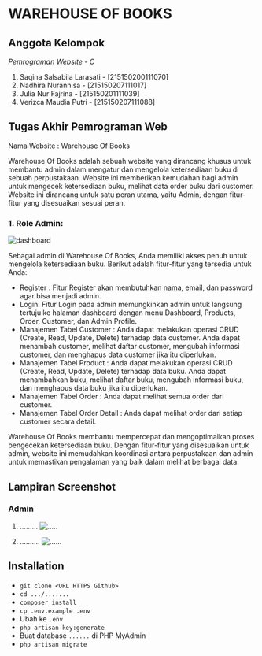 <h1>WAREHOUSE OF BOOKS</h1>

## Anggota Kelompok

*Pemrograman Website - C*
1. Saqina Salsabila Larasati    -   [215150200111070]
2. Nadhira Nurannisa            -   [215150207111017]
3. Julia Nur Fajrina            -   [215150201111039]
4. Verizca Maudia Putri         -   [215150207111088]

## Tugas Akhir Pemrograman Web
Nama Website : Warehouse Of Books

Warehouse Of Books adalah sebuah website yang dirancang khusus untuk membantu admin dalam mengatur dan mengelola ketersediaan buku di sebuah perpustakaan. Website ini memberikan kemudahan bagi admin untuk mengecek ketersediaan buku, melihat data order buku dari customer. Website ini dirancang untuk satu peran utama, yaitu Admin, dengan fitur-fitur yang disesuaikan sesuai peran.

### 1. Role Admin:
![dashboard](...........)

Sebagai admin di Warehouse Of Books, Anda memiliki akses penuh untuk mengelola ketersediaan buku. Berikut adalah fitur-fitur yang tersedia untuk Anda:
- Register : Fitur Register akan membutuhkan nama, email, dan password agar bisa menjadi admin.
- Login: Fitur Login pada admin memungkinkan admin untuk langsung tertuju ke halaman dashboard dengan menu Dashboard, Products, Order, Customer, dan Admin Profile.
- Manajemen Tabel Customer : Anda dapat melakukan operasi CRUD (Create, Read, Update, Delete) terhadap data customer. Anda dapat menambah customer, melihat daftar customer, mengubah informasi customer, dan menghapus data customer jika itu diperlukan.
- Manajemen Tabel Product : Anda dapat melakukan operasi CRUD (Create, Read, Update, Delete) terhadap data buku. Anda dapat menambahkan buku, melihat daftar buku, mengubah informasi buku, dan menghapus data buku jika itu diperlukan.
- Manajemen Tabel Order : Anda dapat melihat semua order dari customer.
- Manajemen Tabel Order Detail : Anda dapat melihat order dari setiap customer secara detail.

Warehouse Of Books membantu mempercepat dan mengoptimalkan proses pengecekan ketersediaan buku. Dengan fitur-fitur yang disesuaikan untuk admin, website ini memudahkan koordinasi antara perpustakaan dan admin untuk memastikan pengalaman yang baik dalam melihat berbagai data.

## Lampiran Screenshot
### Admin
1. .........
![.....](.......)

2. ..........
![......](........)

## Installation
- `git clone <URL HTTPS Github>`
- `cd .../.......`
- `composer install`
- `cp .env.example .env`
- Ubah ke `.env`
- `php artisan key:generate`
- Buat database `......` di PHP MyAdmin
- `php artisan migrate`
